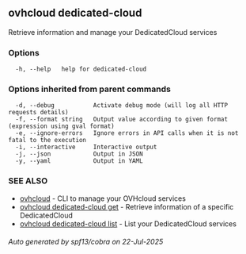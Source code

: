 ## ovhcloud dedicated-cloud

Retrieve information and manage your DedicatedCloud services

### Options

```
  -h, --help   help for dedicated-cloud
```

### Options inherited from parent commands

```
  -d, --debug           Activate debug mode (will log all HTTP requests details)
  -f, --format string   Output value according to given format (expression using gval format)
  -e, --ignore-errors   Ignore errors in API calls when it is not fatal to the execution
  -i, --interactive     Interactive output
  -j, --json            Output in JSON
  -y, --yaml            Output in YAML
```

### SEE ALSO

* [ovhcloud](ovhcloud.md)	 - CLI to manage your OVHcloud services
* [ovhcloud dedicated-cloud get](ovhcloud_dedicated-cloud_get.md)	 - Retrieve information of a specific DedicatedCloud
* [ovhcloud dedicated-cloud list](ovhcloud_dedicated-cloud_list.md)	 - List your DedicatedCloud services

###### Auto generated by spf13/cobra on 22-Jul-2025
